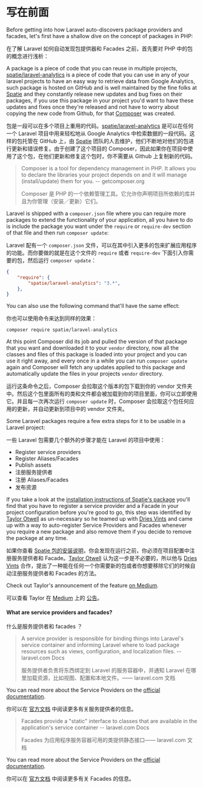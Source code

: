 # 写在前面

Before getting into how Laravel auto-discovers package providers and facades, let's first have a shallow dive on the concept of packages in PHP:

在了解 Laravel 如何自动发现包提供器和 Facades 之前，首先要对 PHP 中的包的概念进行浅析：

A package is a piece of code that you can reuse in multiple projects, [spatie/laravel-analytics](https://github.com/spatie/laravel-analytics) is a piece of code that you can use in any of your laravel projects to have an easy way to retrieve data from Google Analytics, such package is hosted on GitHub and is well maintained by the fine folks at [Spatie](https://spatie.be/en) and they constantly release new updates and bug fixes on their packages, if you use this package in your project you'd want to have these updates and fixes once they're released and not have to worry about copying the new code from Github, for that [Composer](https://getcomposer.org/) was created.

包是一段可以在多个项目上重用的代码。[spatie/laravel-analytics](https://github.com/spatie/laravel-analytics) 是可以在任何一个 Laravel 项目中用来轻松地从 Google Analytics 中检索数据的一段代码。这样的包托管在 GitHub 上，由 [Spatie](https://spatie.be/en) 团队的人去维护，他们不断地对他们的包进行更新和错误修复。由于创建了这个项目的 Composer，因此如果你在项目中使用了这个包，在他们更新和修复这个包时，你不需要从 Github 上复制新的代码。

> Composer is a tool for dependency management in PHP. It allows you to declare the libraries your project depends on and it will manage (install/update) them for you. -- getcomposer.org
>
> Composer 是 PHP 的一个依赖管理工具。它允许你声明项目所依赖的库并且为你管理（安装／更新）它们。

Laravel is shipped with a `composer.json` file where you can require more packages to extend the functionality of your application, all you have to do is include the package you want under the `require` or `require-dev` section of that file and then run `composer update`:

Laravel 配有一个 `composer.json` 文件，可以在其中引入更多的包来扩展应用程序的功能。而你要做的就是在这个文件的 `require` 或者  `require-dev` 下面引入你需要的包，然后运行 `composer update`：

```json
{
    "require": {
        "spatie/laravel-analytics": "3.*",
    },
}
```

You can also use the following command that'll have the same effect:

你也可以使用命令来达到同样的效果：

```bash
composer require spatie/laravel-analytics
```

At this point Composer did its job and pulled the version of that package that you want and downloaded it to your `vendor` directory, now all the classes and files of this package is loaded into your project and you can use it right away, and every once in a while you can run `composer update` again and Composer will fetch any updates applied to this package and automatically update the files in your projects `vendor` directory.

运行这条命令之后，Composer 会拉取这个版本的包下载到你的 vendor 文件夹中。然后这个包里面所有的类和文件都会被加载到你的项目里面，你可以立即使用它。并且每一次再次运行 `composer update`  时，Composer 会拉取这个包任何应用的更新，并自动更新到项目中的 vendor 文件夹。



Some Laravel packages require a few extra steps for it to be usable in a Laravel project:

一些 Laravel 包需要几个额外的步骤才能在 Laravel 的项目中使用：

* Register service providers
* Register Aliases/Facades
* Publish assets
* 注册服务提供者
* 注册 Aliases/Facades
* 发布资源

If you take a look at the [installation instructions of Spatie's package](https://github.com/spatie/laravel-analytics#installation) you'll find that you have to register a service provider and a Facade in your project configuration before you're good to go, this step was identified by [Taylor Otwell](https://twitter.com/taylorotwell) as un-necessary so he teamed up with [Dries Vints](https://twitter.com/driesvints) and came up with a way to auto-register Service Providers and Facades whenever you require a new package and also remove them if you decide to remove the package at any time.

如果你查看 [Spatie 包的安装说明](https://github.com/spatie/laravel-analytics#installation)，你会发现在运行之前，你必须在项目配置中注册服务提供者和 Facade。[Taylor Otwell](https://twitter.com/taylorotwell) 认为这一步是不必要的，所以他与 [Dries Vints](https://twitter.com/driesvints) 合作，提出了一种能在任何一个你需要新的包或者你想要移除它们的时候自动注册服务提供者和 Facades 的方法。



Check out Taylor's announcement of the feature [on Medium](https://medium.com/@taylorotwell/package-auto-discovery-in-laravel-5-5-ea9e3ab20518).

可以查看 Taylor 在 [Medium](https://medium.com/@taylorotwell/package-auto-discovery-in-laravel-5-5-ea9e3ab20518) 上的 [公告](https://laravel-china.org/articles/4901/laravel-55-supports-packet-discovery-automatically)。

#### What are service providers and facades?

什么是服务提供者和 facades ？

> A service provider is responsible for binding things into Laravel's service container and informing Laravel where to load package resources such as views, configuration, and localization files. -- laravel.com Docs
>
> 服务提供者负责将东西绑定到 Laravel 的服务容器中，并通知 Laravel 在哪里加载资源，比如视图、配置和本地文件。—— laravel.com 文档

You can read more about the Service Providers on the [official documentation](https://laravel.com/docs/5.4/providers).

你可以在 [官方文档]() 中阅读更多有关服务提供者的信息。

> Facades provide a "static" interface to classes that are available in the application's service container -- laravel.com Docs
>
> Facades 为应用程序服务容器可用的类提供静态接口—— laravel.com 文档

You can read more about the Service Providers on the [official documentation](https://laravel.com/docs/5.4/facades).

你可以在 [官方文档](http://d.laravel-china.org/docs/5.4/facades) 中阅读更多有关 Facades 的信息。